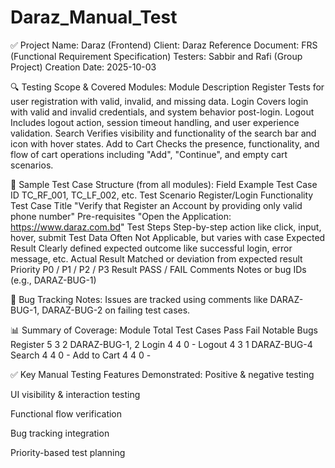 # Daraz_Manual_Test
✅ Project Name: Daraz (Frontend)
Client: Daraz
Reference Document: FRS (Functional Requirement Specification)
Testers: Sabbir and Rafi (Group Project)
Creation Date: 2025-10-03

🔍 Testing Scope & Covered Modules:
Module	Description
Register	Tests for user registration with valid, invalid, and missing data.
Login	Covers login with valid and invalid credentials, and system behavior post-login.
Logout	Includes logout action, session timeout handling, and user experience validation.
Search	Verifies visibility and functionality of the search bar and icon with hover states.
Add to Cart	Checks the presence, functionality, and flow of cart operations including "Add", "Continue", and empty cart scenarios.

🧪 Sample Test Case Structure (from all modules):
Field	Example
Test Case ID	TC_RF_001, TC_LF_002, etc.
Test Scenario	Register/Login Functionality
Test Case Title	"Verify that Register an Account by providing only valid phone number"
Pre-requisites	"Open the Application: https://www.daraz.com.bd"
Test Steps	Step-by-step action like click, input, hover, submit
Test Data	Often Not Applicable, but varies with case
Expected Result	Clearly defined expected outcome like successful login, error message, etc.
Actual Result	Matched or deviation from expected result
Priority	P0 / P1 / P2 / P3
Result	PASS / FAIL
Comments	Notes or bug IDs (e.g., DARAZ-BUG-1)

🐞 Bug Tracking Notes:
Issues are tracked using comments like DARAZ-BUG-1, DARAZ-BUG-2 on failing test cases.

📊 Summary of Coverage:
Module	Total Test Cases	Pass	Fail	Notable Bugs
Register	5	3	2	DARAZ-BUG-1, 2
Login	4	4	0	-
Logout	4	3	1	DARAZ-BUG-4
Search	4	4	0	-
Add to Cart	4	4	0	-

✅ Key Manual Testing Features Demonstrated:
Positive & negative testing

UI visibility & interaction testing

Functional flow verification

Bug tracking integration

Priority-based test planning
